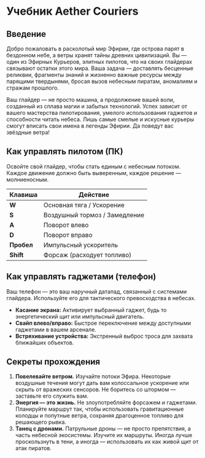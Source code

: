 # Учебник Aether Couriers

## Введение

Добро пожаловать в расколотый мир Эфирии, где острова парят в бездонном небе, а ветры хранят тайны древних цивилизаций. Вы — один из Эфирных Курьеров, элитных пилотов, что на своих глайдерах связывают остатки этого мира. Ваша задача — доставлять бесценные реликвии, фрагменты знаний и жизненно важные ресурсы между парящими твердынями, бросая вызов небесным пиратам, аномалиям и стражам прошлого.

Ваш глайдер — не просто машина, а продолжение вашей воли, созданный из сплава магии и забытых технологий. Успех зависит от вашего мастерства пилотирования, умелого использования гаджетов и способности читать небеса. Лишь самые смелые и искусные курьеры смогут вписать свои имена в легенды Эфирии. Да поведут вас звёздные ветра!

## Как управлять пилотом (ПК)

Освойте свой глайдер, чтобы стать единым с небесным потоком. Каждое движение должно быть выверенным, каждое решение — молниеносным.

| Клавиша | Действие |
|---|---|
| **W** | Основная тяга / Ускорение |
| **S** | Воздушный тормоз / Замедление |
| **A** | Поворот влево |
| **D** | Поворот вправо |
| **Пробел** | Импульсный ускоритель |
| **Shift** | Форсаж (расходует топливо) |

## Как управлять гаджетами (телефон)

Ваш телефон — это ваш наручный датапад, связанный с системами глайдера. Используйте его для тактического превосходства в небесах.

- **Касание экрана:** Активирует выбранный гаджет, будь то энергетический щит или импульсный двигатель.
- **Свайп влево/вправо:** Быстрое переключение между доступными гаджетами в вашем арсенале.
- **Встряхивание устройства:** Экстренный выброс троса для захвата ближайших объектов.

## Секреты прохождения

1.  **Повелевайте ветром.** Изучайте потоки Эфира. Некоторые воздушные течения могут дать вам колоссальное ускорение или скрыть от вражеских сенсоров. Не боритесь со штормом — заставьте его служить вам.
2.  **Энергия — это жизнь.** Не злоупотребляйте форсажем и гаджетами. Планируйте маршрут так, чтобы использовать гравитационные колодцы и попутные ветра, сохраняя драгоценное топливо для решающего рывка.
3.  **Танец с дронами.** Патрульные дроны — не просто препятствия, а часть небесной экосистемы. Изучите их маршруты. Иногда лучше проскользнуть в тени, а иногда — использовать их как живой щит от атак пиратов.